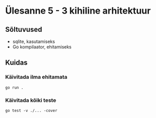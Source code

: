 # Ülesanne 5 - 3 kihiline arhitektuur

## Sõltuvused

- sqlite, kasutamiseks
- Go kompilaator, ehitamiseks

## Kuidas

### Käivitada ilma ehitamata

```shell
go run .
```

### Käivitada kõiki teste

```shell
go test -v ./... -cover
```
